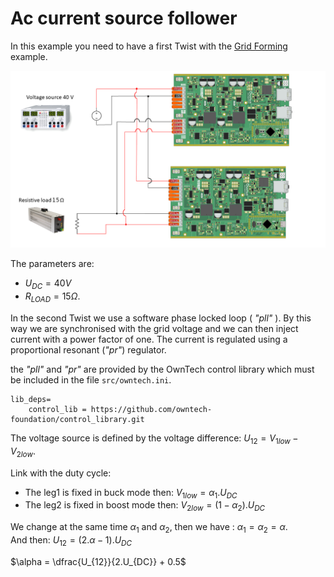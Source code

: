 # Ac current source follower

In this example you need to have a first Twist with the [Grid Forming](../grid_forming/README.md) example.

<div style="text-align:center"><img src="Image/schema_grid_following.png" alt="Schematic p2p" width="600"></div>

The parameters are:

* $U_{DC} = 40 V$
* $R_{LOAD} = 15 \Omega$.


In the second Twist we use a software phase locked loop ( _"pll"_ ).
By this way we are synchronised with the grid voltage and we can then inject current
with a power factor of one. The current is regulated using a proportional resonant (_"pr"_)
regulator.

the _"pll"_ and _"pr"_ are provided by the OwnTech control library which must be included 
in the file `src/owntech.ini`.

```
lib_deps=
    control_lib = https://github.com/owntech-foundation/control_library.git
```

The voltage source is defined by the voltage difference: $U_{12} = V_{1low} - V_{2low}$.

Link with the duty cycle:

* The leg1 is fixed in buck mode then: $V_{1low} = \alpha_1 . U_{DC}$
* The leg2 is fixed in boost mode then: $V_{2low} = (1-\alpha_2) . U_{DC}$

We change at the same time $\alpha_1$ and $\alpha_2$, then we have : $\alpha_1 = \alpha_2 = \alpha$. <br>
And then: $U_{12} = (2.\alpha - 1).U_{DC}$

$\alpha = \dfrac{U_{12}}{2.U_{DC}}  + 0.5$

